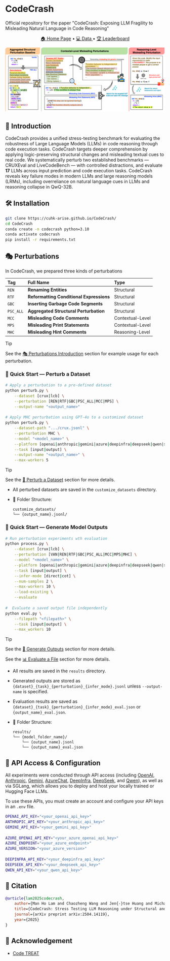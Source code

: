# CodeCrash
Official repository for the paper "CodeCrash: Exposing LLM Fragility to Misleading Natural Language in Code Reasoning"

<p align="center">
    <a href="https://cuhk-arise.github.io/CodeCrash/">🏠 Home Page</a> •
    <a href="https://huggingface.co/datasets/CUHK-ARISE/CodeCrash">💻 Data </a> •
    <a href="https://cuhk-arise.github.io/CodeCrash/leaderboard">🏆 Leaderboard</a>
</p>

<center>
<img src="https://github.com/DonaldLamNL/codecrash_temp/blob/main/codecrash.svg?raw=true" alt="CodeCrash">
</center>


## 🧠 Introduction
CodeCrash provides a unified stress-testing benchmark for evaluating the robustness of Large Language Models (LLMs) in code reasoning through code execution tasks. CodeCrash targets deeper comprehension by applying logic-preserving structural changes and misleading textual cues to real code. We systematically perturb two established benchmarks — CRUXEval and LiveCodeBench — with controlled distractions, and evaluate **17** LLMs across input prediction and code execution tasks. CodeCrash reveals key failure modes in modern LLMs and large reasoning models (LRMs), including overreliance on natural language cues in LLMs and reasoning collapse in QwQ-32B.

## 🛠️ Installation
```bash
git clone https://cuhk-arise.github.io/CodeCrash/
cd CodeCrash
conda create -n codecrash python=3.10
conda activate codecrash
pip install -r requirements.txt
```

## 🎭 Perturbations
In CodeCrash, we prepared three kinds of perturbations

| Tag | Full Name | Type |
|:------|:-------------|:-----------------|
| `REN` | **Renaming Entities** | Structural |
| `RTF` | **Reformatting Conditional Expressions** | Structural |
| `GBC` | **Inserting Garbage Code Segments** | Structural |
| `PSC_ALL` | **Aggregated Structural Perturbation** | Structural |
| `MCC` | **Misleading Code Comments** | Contextual-Level |
| `MPS` | **Misleading Print Statements** | Contextual-Level |
| `MHC` | **Misleading Hint Comments** | Reasoning-Level |

> [!Tip]
>
> See the [🎭 Perturbations Introduction](ADVANCED_USAGE.md#-perturbations-introduction) section for example usage for each perturbation.



### 🚀 Quick Start — Perturb a Dataset
```bash
# Apply a perturbation to a pre-defined dataset
python perturb.py \
    --dataset [crux|lcb] \
    --perturbation [REN|RTF|GBC|PSC_ALL|MCC|MPS] \
    --output-name "<output_name>"

# Apply MHC perturbation using GPT-4o to a customized dataset
python perturb.py \
    --dataset-path ".../crux.jsonl" \
    --perturbation MHC \
    --model "<model_name>" \
    --platform [openai|anthropic|gemini|azure|deepinfra|deepseek|qwen|sglang] \
    --task [input|output] \
    --output-name "<output_name>" \
    --max-workers 5
```

> [!Tip]
>
> See the [🚀 Perturb a Dataset](ADVANCED_USAGE.md#-perturb-a-dataset) section for more details.

- All perturbed datasets are saved in the `customize_datasets` directory.

- 📁 Folder Structure:
    ```
    customize_datasets/
    └── {output_name}.jsonl/
    ```


### 🧪 Quick Start — Generate Model Outputs
```bash
# Run perturbation experiments wth evaluation
python process.py \
    --dataset [crux|lcb] \
    --perturbation [VAN|REN|RTF|GBC|PSC_ALL|MCC|MPS|MHC] \
    --model "<model_name>" \
    --platform [openai|anthropic|gemini|azure|deepinfra|deepseek|qwen|sglang] \
    --task [input|output] \
    --infer-mode [direct|cot] \
    --num-samples 2 \
    --max-workers 10 \
    --load-existing \
    --evaluate

#  Evaluate a saved output file independently
python eval.py \
    --filepath "<filepath>" \
    --task [input|output] \
    --max_workers 10
```

> [!Tip]
>
> See the [🧪 Generate Outputs](ADVANCED_USAGE.md#-generate-outputs) section for more details.
>
> See the [📊 Evaluate a File](ADVANCED_USAGE.md#-evaluate-a-file) section for more details.

- All results are saved in the `results` directory.

- Generated outputs are stored as `{dataset}_{task}_{perturbation}_{infer_mode}.jsonl` unless `--output-name` is specified.

- Evaluation results are saved as `{dataset}_{task}_{perturbation}_{infer_mode}_eval.json` or `{output_name}_eval.json`.

- 📁 Folder Structure:
    ```
    results/
    └── {model_folder_name}/
        └── {output_name}.jsonl
        └── {output_name}_eval.json
    ```

## 🔑 API Access & Configuration
All experiments were conducted through API access (including [OpenAI](https://platform.openai.com/docs/overview), [Anthropic](https://console.anthropic.com/login?returnTo=%2F%3F), [Gemini](https://aistudio.google.com), [AzureChat](https://azure.microsoft.com/en-us/get-started/azure-portal), [DeepInfra](https://deepinfra.com), [DeepSeek](https://platform.deepseek.com), and [Qwen](https://qwen.ai/home)), as well as via SGLang, which allows you to deploy and host your locally trained or Hugging Face LLMs.

To use these APIs, you must create an account and configure your API keys in an `.env` file.
```bash
OPENAI_API_KEY="<your_openai_api_key>"
ANTHROPIC_API_KEY="<your_anthropic_api_key>"
GEMINI_API_KEY="<your_gemini_api_key>"

AZURE_OPENAI_API_KEY="<your_azure_openai_api_key>"
AZURE_ENDPOINT="<your_azure_endpoint>"
AZURE_VERSION="<your_azure_version>"

DEEPINFRA_API_KEY="<your_deepinfra_api_key>"
DEEPSEEK_API_KEY="<your_deepseek_api_key>"
QWEN_API_KEY="<your_qwen_api_key>"
```

<!-- ## 💻 LLM-generated Code -->


## 📜 Citation

```bibtex
@article{lam2025codecrash,
    author={Man Ho Lam and Chaozheng Wang and Jen{-}tse Huang and Michael R. Lyu},
    title={CodeCrash: Stress Testing LLM Reasoning under Structural and Semantic Perturbations},
    journal={arXiv preprint arXiv:2504.14119},
    year={2025}
}
```

## 🙏 Acknowledgement
- [Code TREAT](https://code-treat.vercel.app/#home)

